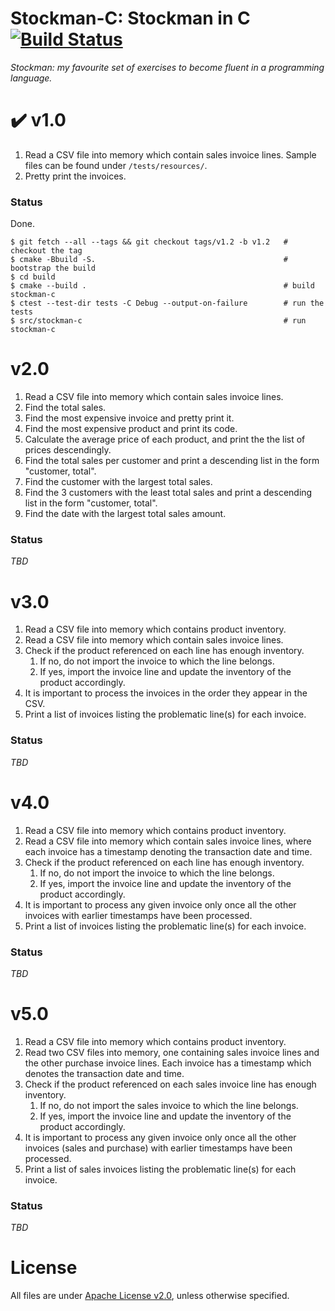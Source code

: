 # Stockman-C: Stockman in C  [![Build Status](https://app.travis-ci.com/bahmanm/stockman-c.svg?branch=main)](https://app.travis-ci.com/bahmanm/stockman-c)
*Stockman: my favourite set of exercises to become fluent in a programming language.*

# :heavy_check_mark: v1.0
1. Read a CSV file into memory which contain sales invoice lines.  Sample files can be found under `/tests/resources/`.
2. Pretty print the invoices.

### Status ###
Done.

```
$ git fetch --all --tags && git checkout tags/v1.2 -b v1.2   # checkout the tag
$ cmake -Bbuild -S.                                          # bootstrap the build
$ cd build
$ cmake --build .                                            # build stockman-c
$ ctest --test-dir tests -C Debug --output-on-failure        # run the tests
$ src/stockman-c                                             # run stockman-c
```

# v2.0 #
1. Read a CSV file into memory which contain sales invoice lines.
2. Find the total sales.
3. Find the most expensive invoice and pretty print it.
4. Find the most expensive product and print its code.
5. Calculate the average price of each product, and print the the list of prices descendingly.
6. Find the total sales per customer and print a descending list in the form "customer, total".
7. Find the customer with the largest total sales.
8. Find the 3 customers with the least total sales and print a descending list in the form "customer, total".
9. Find the date with the largest total sales amount.

### Status ###
_TBD_

# v3.0 #
1. Read a CSV file into memory which contains product inventory.
2. Read a CSV file into memory which contain sales invoice lines.
3. Check if the product referenced on each line has enough inventory.
   1. If no, do not import the invoice to which the line belongs.
   2. If yes, import the invoice line and update the inventory of the product
      accordingly.
4. It is important to process the invoices in the order they appear in the CSV.
5. Print a list of invoices listing the problematic line(s) for each invoice.

### Status ###
_TBD_

# v4.0 #

1. Read a CSV file into memory which contains product inventory.
2. Read a CSV file into memory which contain sales invoice lines, where each invoice has a timestamp denoting the transaction date and time.
3. Check if the product referenced on each line has enough inventory.
   1. If no, do not import the invoice to which the line belongs.
   2. If yes, import the invoice line and update the inventory of the product
      accordingly.
4. It is important to process any given invoice only once all the other invoices with earlier timestamps have been processed.
5. Print a list of invoices listing the problematic line(s) for each invoice.

### Status ###
_TBD_

# v5.0 #

1. Read a CSV file into memory which contains product inventory.
2. Read two CSV files into memory, one containing sales invoice lines and the other purchase invoice lines. Each invoice has a timestamp which denotes the transaction date and time.
3. Check if the product referenced on each sales invoice line has enough inventory.
   1. If no, do not import the sales invoice to which the line belongs.
   2. If yes, import the invoice line and update the inventory of the product
      accordingly.
4. It is important to process any given invoice only once all the other invoices (sales and purchase) with earlier timestamps have been processed.
5. Print a list of sales invoices listing the problematic line(s) for each invoice.

### Status
_TBD_

# License #
All files are under [Apache License v2.0](http://www.apache.org/licenses/LICENSE-2.0), unless otherwise specified.
